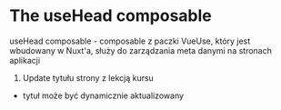 # The useHead composable

useHead composable - composable z paczki VueUse, który jest wbudowany w Nuxt'a, służy do zarządzania meta danymi na stronach aplikacji

1. Update tytułu strony z lekcją kursu
- tytuł może być dynamicznie aktualizowany